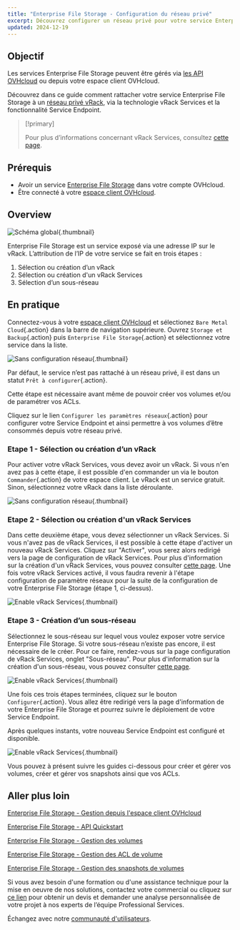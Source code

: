 ```yaml
---
title: "Enterprise File Storage - Configuration du réseau privé"
excerpt: Découvrez configurer un réseau privé pour votre service Enterprise File Storage depuis votre espace client OVHcloud
updated: 2024-12-19
---
```


## Objectif

Les services Enterprise File Storage peuvent être gérés via [les API OVHcloud](/pages/storage_and_backup/file_storage/enterprise_file_storage/netapp_quick_start) ou depuis votre espace client OVHcloud.

Découvrez dans ce guide comment rattacher votre service Enterprise File Storage à un [réseau privé vRack](/links/network/vrack), via la technologie vRack Services et la fonctionnalité Service Endpoint.

> [!primary]
>
> Pour plus d’informations concernant vRack Services, consultez [cette page](/pages/network/vrack_services/global).
>

## Prérequis

- Avoir un service [Enterprise File Storage](/links/storage/enterprise-file-storage) dans votre compte OVHcloud.
- Être connecté à votre [espace client OVHcloud](/links/manager).

## Overview

![Schéma global](images/global_schema_20240410.png){.thumbnail}

Enterprise File Storage est un service exposé via une adresse IP sur le vRack. L’attribution de l’IP de votre service se fait en trois étapes :

1. Sélection ou création d’un vRack
2. Sélection ou création d'un vRack Services
3. Sélection d’un sous-réseau

## En pratique <a name="instructions"></a>

Connectez-vous à votre [espace client OVHcloud](/links/manager) et sélectionez `Bare Metal Cloud`{.action} dans la barre de navigation supérieure. Ouvrez `Storage et Backup`{.action} puis `Enterprise File Storage`{.action} et sélectionnez votre service dans la liste.

![Sans configuration réseau](images/01-EFS.png){.thumbnail}

Par défaut, le service n’est pas rattaché à un réseau privé, il est dans un statut `Prêt à configurer`{.action}. 

Cette étape est nécessaire avant même de pouvoir créer vos volumes et/ou de paramétrer vos ACLs.

Cliquez sur le lien `Configurer les paramètres réseaux`{.action} pour configurer votre Service Endpoint et ainsi permettre à vos volumes d’être consommés depuis votre réseau privé.

### Etape 1 - Sélection ou création d’un vRack

Pour activer votre vRack Services, vous devez avoir un vRack. Si vous n'en avez pas à cette étape, il est possible d'en commander un via le bouton `Commander`{.action} de votre espace client. Le vRack est un service gratuit. Sinon, sélectionnez votre vRack dans la liste déroulante.

![Sans configuration réseau](images/02-EFS.png){.thumbnail}

### Etape 2 - Sélection ou création d'un vRack Services

Dans cette deuxième étape, vous devez sélectionner un vRack Services. Si vous n'avez pas de vRack Services, il est possible à cette étape d'activer un nouveau vRack Services. Cliquez sur "Activer", vous serez alors redirigé vers la page de configuration de vRack Services. Pour plus d'information sur la création d'un vRack Services, vous pouvez consulter [cette page](/pages/network/vrack_services/global). Une fois votre vRack Services activé, il vous faudra revenir à l'étape configuration de paramètre réseaux pour la suite de la configuration de votre Enterprise File Storage (étape 1, ci-dessus).

![Enable vRack Services](images/03-EFS.png){.thumbnail}

### Etape 3 - Création d’un sous-réseau

Sélectionnez le sous-réseau sur lequel vous voulez exposer votre service Enterprise File Storage. Si votre sous-réseau n’existe pas encore, il est nécessaire de le créer. Pour ce faire, rendez-vous sur la page configuration de vRack Services, onglet "Sous-réseau".  Pour plus d'information sur la création d'un sous-réseau, vous pouvez consulter [cette page](/pages/network/vrack_services/global).

![Enable vRack Services](images/05-EFS.png){.thumbnail}

Une fois ces trois étapes terminées, cliquez sur le bouton `Configurer`{.action}. Vous allez être redirigé vers la page d'information de votre Enterprise File Storage et pourrez suivre le déploiement de votre Service Endpoint.

Après quelques instants, votre nouveau Service Endpoint est configuré et disponible.

![Enable vRack Services](images/07-EFS.png){.thumbnail}

Vous pouvez à présent suivre les guides ci-dessous pour créer et gérer vos volumes, créer et gérer vos snapshots ainsi que vos ACLs.

## Aller plus loin <a name="gofurther"></a>

[Enterprise File Storage - Gestion depuis l'espace client OVHcloud](/pages/storage_and_backup/file_storage/enterprise_file_storage/netapp_control_panel)

[Enterprise File Storage - API Quickstart](/pages/storage_and_backup/file_storage/enterprise_file_storage/netapp_quick_start)

[Enterprise File Storage - Gestion des volumes](/pages/storage_and_backup/file_storage/enterprise_file_storage/netapp_volumes)

[Enterprise File Storage - Gestion des ACL de volume](/pages/storage_and_backup/file_storage/enterprise_file_storage/netapp_volume_acl)

[Enterprise File Storage - Gestion des snapshots de volumes](/pages/storage_and_backup/file_storage/enterprise_file_storage/netapp_volume_snapshots)

Si vous avez besoin d'une formation ou d'une assistance technique pour la mise en oeuvre de nos solutions, contactez votre commercial ou cliquez sur [ce lien](/links/professional-services) pour obtenir un devis et demander une analyse personnalisée de votre projet à nos experts de l’équipe Professional Services.

Échangez avec notre [communauté d'utilisateurs](/links/community).
